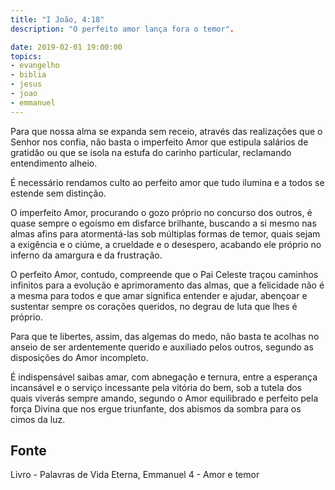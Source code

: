 ```yaml
---
title: "I João, 4:18"
description: "O perfeito amor lança fora o temor".

date: 2019-02-01 19:00:00
topics: 
- evangelho
- biblia
- jesus
- joao
- emmanuel
---
```


Para que nossa alma se expanda sem receio, através das realizações que o Senhor
nos confia, não basta o imperfeito Amor que estipula salários de gratidão ou que se isola
na estufa do carinho particular, reclamando entendimento alheio.

É necessário rendamos culto ao perfeito amor que tudo ilumina e a todos se estende
sem distinção.

O imperfeito Amor, procurando o gozo próprio no concurso dos outros, é quase
sempre o egoísmo em disfarce brilhante, buscando a si mesmo nas almas afins para
atormentá-las sob múltiplas formas de temor, quais sejam a exigência e o ciúme, a
crueldade e o desespero, acabando ele próprio no inferno da amargura e da frustração.

O perfeito Amor, contudo, compreende que o Pai Celeste traçou caminhos infinitos
para a evolução e aprimoramento das almas, que a felicidade não é a mesma para todos
e que amar significa entender e ajudar, abençoar e sustentar sempre os corações
queridos, no degrau de luta que lhes é próprio.

Para que te libertes, assim, das algemas do medo, não basta te acolhas no anseio
de ser ardentemente querido e auxiliado pelos outros, segundo as disposições do Amor
incompleto.

É indispensável saibas amar, com abnegação e ternura, entre a esperança
incansável e o serviço incessante pela vitória do bem, sob a tutela dos quais viverás
sempre amando, segundo o Amor equilibrado e perfeito pela força Divina que nos ergue
triunfante, dos abismos da sombra para os cimos da luz.



## Fonte
Livro - Palavras de Vida Eterna, Emmanuel
4 - Amor e temor
